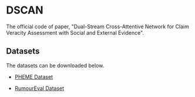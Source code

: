 # DSCAN
The official code of paper, "Dual-Stream Cross-Attentive Network for Claim Veracity Assessment with Social and External Evidence".

## Datasets

The datasets can be downloaded below.

- [PHEME Dataset](https://figshare.com/articles/dataset/PHEME_dataset_for_Rumour_Detection_and_Veracity_Classification/6392078)

- [RumourEval Dataset](https://figshare.com/articles/dataset/RumourEval_2019_data/8845580)
